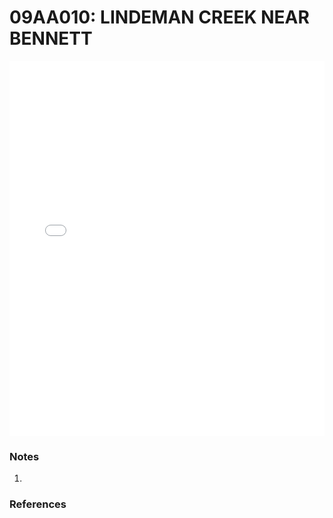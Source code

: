 # 09AA010: LINDEMAN CREEK NEAR BENNETT

<iframe src="/_static/stations/09AA010_fdc.html" width="100%" height="600" frameborder="0"></iframe>

### Notes
1. 

### References

